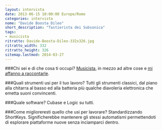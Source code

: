 ```yaml
---
layout: intervista
date: 2013-06-15 10:00:00 Europe/Rome
categories: intervista
nome: "Davide Boosta Dileo"
short_description: "Tastierista dei Subsonica"
tags:
- musicista
ritratto: Davide-Boosta-Dileo-332x326.jpg
ritratto_width: 332
ritratto_height: 326
sitemap.lastmod: 2014-03-27
---
```

###Chi sei e di che cosa ti occupi?
[Musicista][1], in mezzo ad altre cose e [mi affanno a raccontarle][2].

###Quali strumenti usi per il tuo lavoro?
Tutti gli strumenti classici, dal piano alla chitarra al basso ed alla batteria più qualche diavoleria elettronica che emetta suoni convincenti.

###Quale software?
Cubase e Logic su tutti.

###Come miglioreresti quello che usi per lavorare?
Standardizzando ShortKeys. Significherebbe mantenere gli stessi automatismi permettendoti di esplorare piattaforme nuove senza inciamparci dentro.


[1]: http://www.subsonica.it/ "Sito web Subsonica"
[2]: http://www.davidedileo.com/ "Sito web di Davide Dileo"
